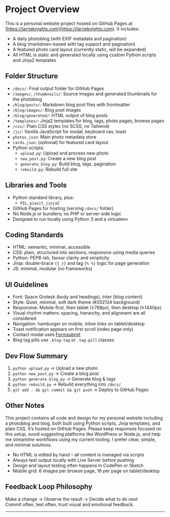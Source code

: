 # Project Overview

This is a personal website project hosted on GitHub Pages at [https://larrieknights.com](https://larrieknights.com). It includes:

- A daily photoblog (with EXIF metadata and pagination)
- A blog (markdown-based with tag support and pagination)
- A featured photo card layout (currently static, will be expanded)
- All HTML is static and generated locally using custom Python scripts and Jinja2 templates

## Folder Structure

- `/docs/`: Final output folder for GitHub Pages
- `/images/`, `/thumbnails/`: Source images and generated thumbnails for the photoblog
- `/blog/posts/`: Markdown blog post files with frontmatter
- `/blog/images/`: Blog post images
- `/blog/generated/`: HTML output of blog posts
- `/templates/`: Jinja2 templates for blog, tags, photo pages, browse pages
- `/css/`: Plain CSS styles (no SCSS, no Tailwind)
- `/js/`: Vanilla JavaScript for modal, keyboard nav, toast
- `photos.json`: Main photo metadata store
- `cards.json`: (optional) for featured card layout
- Python scripts:
  - `upload.py`: Upload and process new photo
  - `new_post.py`: Create a new blog post
  - `generate_blog.py`: Build blog, tags, pagination
  - `rebuild.py`: Rebuild full site

## Libraries and Tools

- Python standard library, plus:
  - `PIL`, `piexif`, `jinja2`
- GitHub Pages for hosting (serving `/docs/` folder)
- No Node.js or bundlers; no PHP or server-side logic
- Designed to run locally using Python 3 and a virtualenv

## Coding Standards

- HTML: semantic, minimal, accessible
- CSS: plain, structured into sections, responsive using media queries
- Python: PEP8-ish, favour clarity and simplicity
- Jinja: double-brace `{{ }}` and tag `{% %}` logic for page generation
- JS: minimal, modular (no frameworks)

## UI Guidelines

- Font: Space Grotesk (body and headings), Inter (blog content)
- Style: Quiet, minimal, soft dark theme (#202124 background)
- Responsive: Mobile-first, then tablet (≥768px), then desktop (≥1440px)
- Visual rhythm matters: spacing, hierarchy, and alignment are all considered
- Navigation: hamburger on mobile, inline links on tablet/desktop
- Toast notification appears on first scroll (index page only)
- Contact modal uses [Formsubmit](https://formsubmit.co)
- Blog tag pills use `.blog-tag` or `.tag-pill` classes

## Dev Flow Summary

1. `python upload.py` → Upload a new photo
2. `python new_post.py` → Create a blog post
3. `python generate_blog.py` → Generate blog & tags
4. `python rebuild.py` → Rebuild everything into `/docs/`
5. `git add . && git commit && git push` → Deploy to GitHub Pages

## Other Notes

This project contains all code and design for my personal website including a photoblog and blog, both built using Python scripts, Jinja templates, and plain CSS. It’s hosted on GitHub Pages. Please keep responses focused on this setup, avoid suggesting platforms like WordPress or Node.js, and help me streamline workflows using my current tooling. I prefer clear, simple, and minimal solutions.

- No HTML is edited by hand – all content is managed via scripts
- Always test output locally with Live Server before pushing
- Design and layout testing often happens in CodePen or Sketch
- Mobile grid: 6 images per browse page, 16 per page on tablet/desktop

## Feedback Loop Philosophy

Make a change → Observe the result → Decide what to do next  
Commit often, test often, trust visual and emotional feedback.

---